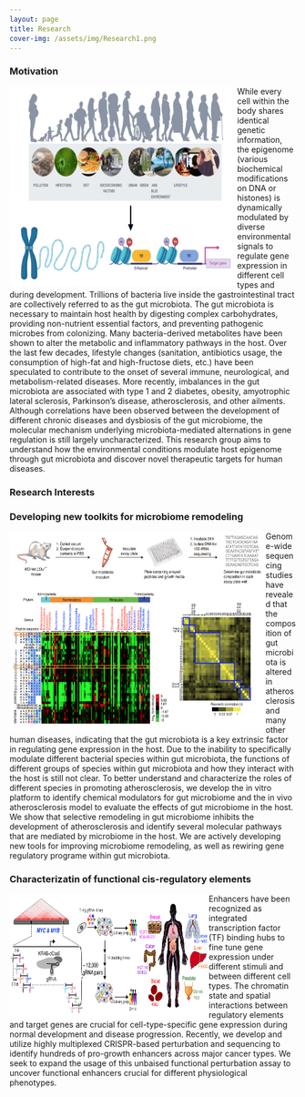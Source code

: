 ```yaml
---
layout: page
title: Research
cover-img: /assets/img/Research1.png
---
```


### Motivation

<img alt="Overview" align="left" src="/assets/img/Research.png" width="400" height="350"/>

While every cell within the body shares identical genetic information, the epigenome (various biochemical modifications on DNA or histones) is dynamically modulated by diverse environmental signals to regulate gene expression in different cell types and during development. Trillions of bacteria live inside the gastrointestinal tract are collectively referred to as the gut microbiota. The gut microbiota is necessary to maintain host health by digesting complex carbohydrates, providing non-nutrient essential factors, and preventing pathogenic microbes from colonizing. Many bacteria-derived metabolites have been shown to alter the metabolic and inflammatory pathways in the host. Over the last few decades, lifestyle changes (sanitation, antibiotics usage, the consumption of high-fat and high-fructose diets, etc.) have been speculated to contribute to the onset of several immune, neurological, and metabolism-related diseases. More recently, imbalances in the gut microbiota are associated with type 1 and 2 diabetes, obesity, amyotrophic lateral sclerosis, Parkinson’s disease, atherosclerosis, and other ailments. Although correlations have been observed between the development of different chronic diseases and dysbiosis of the gut microbiome, the molecular mechanism underlying microbiota-mediated alternations in gene regulation is still largely uncharacterized. This research group aims to understand how the environmental conditions modulate host epigenome through gut microbiota and discover novel therapeutic targets for human diseases.


### Research Interests

<h3> Developing new toolkits for microbiome remodeling </h3>

<img alt="Microbiome" align="left" src="/assets/img/NBT_2020.png" width="450" height="350"/>

Genome-wide sequencing studies have revealed that the composition of gut microbiota is altered in atherosclerosis and many other human diseases, indicating that the gut microbiota is a key extrinsic factor in regulating gene expression in the host. Due to the inability to specifically modulate different bacterial species within gut microbiota, the functions of different groups of species within gut microbiota and how they interact with the host is still not clear. To better understand and characterize the roles of different species in promoting atherosclerosis, we develop the in vitro platform to identify chemical modulators for gut microbiome and the in vivo atherosclerosis model to evaluate the effects of gut microbiome in the host. We show that selective remodeling in gut microbiome inhibits the development of atherosclerosis and identify several molecular pathways that are mediated by microbiome in the host. We are actively developing new tools for improving microbiome remodeling, as well as rewiring gene regulatory programe within gut microbiota. 

<h3> Characterizatin of functional cis-regulatory elements </h3>

<img alt="Enhancers" align="left" src="/assets/img/Biorxiv_2021.png" width="350" height="220"/>

Enhancers have been recognized as integrated transcription factor (TF) binding hubs to fine tune gene expression under different stimuli and between different cell types. The chromatin state and spatial interactions between regulatory elements and target genes are crucial for cell-type-specific gene expression during normal development and disease progression. Recently, we develop and utilize highly multiplexed CRISPR-based perturbation and sequencing to identify hundreds of pro-growth enhancers across major cancer types. We seek to expand the usage of this unbaised functional perturbation assay to uncover functional enhancers crucial for different physiological phenotypes.










